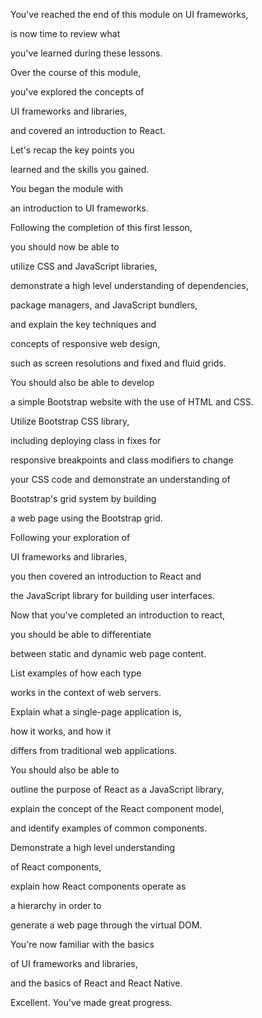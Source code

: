 You've reached the end of this module on UI frameworks, 

is now time to review what 

you've learned during these lessons. 

Over the course of this module, 

you've explored the concepts of 

UI frameworks and libraries, 

and covered an introduction to React. 

Let's recap the key points you 

learned and the skills you gained. 

You began the module with 

an introduction to UI frameworks. 

Following the completion of this first lesson, 

you should now be able to 

utilize CSS and JavaScript libraries, 

demonstrate a high level understanding of dependencies, 

package managers, and JavaScript bundlers, 

and explain the key techniques and 

concepts of responsive web design, 

such as screen resolutions and fixed and fluid grids. 

You should also be able to develop 

a simple Bootstrap website with the use of HTML and CSS. 

Utilize Bootstrap CSS library, 

including deploying class in fixes for 

responsive breakpoints and class modifiers to change 

your CSS code and demonstrate an understanding of 

Bootstrap's grid system by building 

a web page using the Bootstrap grid. 

Following your exploration of 

UI frameworks and libraries, 

you then covered an introduction to React and 

the JavaScript library for building user interfaces. 

Now that you've completed an introduction to react, 

you should be able to differentiate 

between static and dynamic web page content. 

List examples of how each type 

works in the context of web servers. 

Explain what a single-page application is, 

how it works, and how it 

differs from traditional web applications. 

You should also be able to 

outline the purpose of React as a JavaScript library, 

explain the concept of the React component model, 

and identify examples of common components. 

Demonstrate a high level understanding 

of React components, 

explain how React components operate as 

a hierarchy in order to 

generate a web page through the virtual DOM. 

You're now familiar with the basics 

of UI frameworks and libraries, 

and the basics of React and React Native. 

Excellent. You've made great progress.